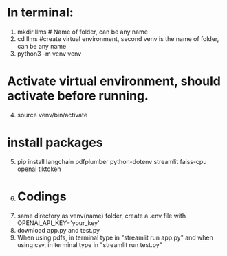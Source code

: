 # In terminal: 
1. mkdir llms # Name of folder, can be any name
2. cd llms
#create virtual environment, second venv is the name of folder, can be any name
3. python3 -m venv venv
# Activate virtual environment, should activate before running.
4. source venv/bin/activate
# install packages
5. pip install langchain pdfplumber python-dotenv streamlit faiss-cpu openai tiktoken
6. # Codings
7. same directory as venv(name) folder, create a .env file with OPENAI_API_KEY='your_key'
8. download app.py and test.py
9. When using pdfs, in terminal type in "streamlit run app.py" and when using csv, in terminal type in "streamlit run test.py"
